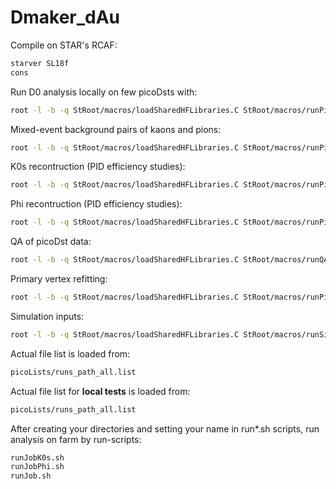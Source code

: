 # Dmaker_dAu

Compile on STAR's RCAF:
```sh
starver SL18f
cons
```

Run D0 analysis locally on few picoDsts with:
```sh
root -l -b -q StRoot/macros/loadSharedHFLibraries.C StRoot/macros/runPicoD0AnaMakerLocal.C++
```
Mixed-event background pairs of kaons and pions:
```sh 
root -l -b -q StRoot/macros/loadSharedHFLibraries.C StRoot/macros/runPicoMixedEvent.C++
```
K0s recontruction (PID efficiency studies):
```sh
root -l -b -q StRoot/macros/loadSharedHFLibraries.C StRoot/macros/runPicoK0sAnaMakerLocal.C++
```
Phi recontruction (PID efficiency studies):
```sh
root -l -b -q StRoot/macros/loadSharedHFLibraries.C StRoot/macros/runPicoPhiAnaMakerLocal.C++
```
QA of picoDst data:
```sh
root -l -b -q StRoot/macros/loadSharedHFLibraries.C StRoot/macros/runQAAnaMakerLocal.C++
```
Primary vertex refitting:
```sh
root -l -b -q StRoot/macros/loadSharedHFLibraries.C StRoot/macros/runPicoVertexLocal.C++
```
Simulation inputs:
```sh
root -l -b -q StRoot/macros/loadSharedHFLibraries.C StRoot/macros/runSimInputsMakerLocal.C++
```

Actual file list is loaded from:
```sh
picoLists/runs_path_all.list
```
Actual file list for **local tests** is loaded from:
```sh
picoLists/runs_path_all.list
```
After creating your directories and setting your name in run*.sh scripts, run analysis on farm by run-scripts:
```sh
runJobK0s.sh
runJobPhi.sh
runJob.sh
```
